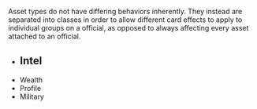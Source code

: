 
Asset types do not have differing behaviors inherently.
They instead are separated into classes in order to allow different card effects to apply to individual groups on a official, as opposed to always affecting every asset attached to an official.

- Intel
	- 
- Wealth
- Profile
- Military